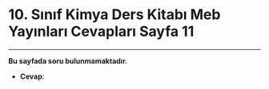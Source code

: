 # 10. Sınıf Kimya Ders Kitabı Meb Yayınları Cevapları Sayfa 11

---

**Bu sayfada soru bulunmamaktadır.**

-   **Cevap**: